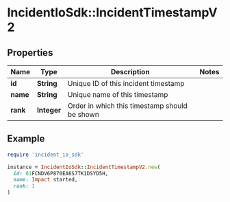 # IncidentIoSdk::IncidentTimestampV2

## Properties

| Name | Type | Description | Notes |
| ---- | ---- | ----------- | ----- |
| **id** | **String** | Unique ID of this incident timestamp |  |
| **name** | **String** | Unique name of this timestamp |  |
| **rank** | **Integer** | Order in which this timestamp should be shown |  |

## Example

```ruby
require 'incident_io_sdk'

instance = IncidentIoSdk::IncidentTimestampV2.new(
  id: 01FCNDV6P870EA6S7TK1DSYD5H,
  name: Impact started,
  rank: 1
)
```

